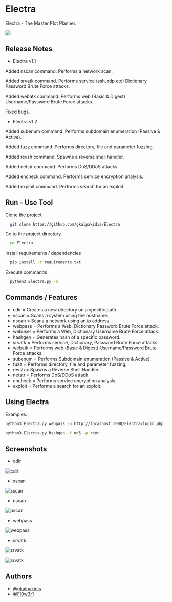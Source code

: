 
# Electra

Electra - The Master Plot Planner.


![](https://raw.githubusercontent.com/gkalpakidis/Electra/refs/heads/main/Misc/electra-logo.png)

## Release Notes

- Electra v1.1

Added nscan command. Performs a network scan.

Added srvatk command. Performs service (ssh, rdp etc) Dictionary Password Brute Force attacks.

Added webatk command. Performs web (Basic & Digest) Username/Password Brute Force attacks.

Fixed bugs.

- Electra v1.2

Added subenum command. Performs subdomain enumeration (Passive & Active).

Added fuzz command. Performs directory, file and parameter fuzzing.

Added revsh command. Spawns a reverse shell handler.

Added netstr command. Performs DoS/DDoS attacks.

Added encheck command. Performs service encryption analysis.

Added exploit command. Performs search for an exploit.

## Run - Use Tool

Clone the project

```bash
  git clone https://github.com/gkalpakidis/Electra
```

Go to the project directory

```bash
  cd Electra
```

Install requirements / dependencies

```bash
  pip install -r requirements.txt
```

Execute commands

```bash
  python3 Electra.py -h
```


## Commands / Features

- cdir = Creates a new directory on a specific path.
- sscan = Scans a system using the hostname.
- nscan = Scans a network using an ip address.
- webpass = Performs a Web, Dictionary Password Brute Force attack.
- webuser = Performs a Web, Dictionary Username Brute Force attack.
- hashgen = Generates hash of a specific password.
- srvatk = Performs service, Dictionary, Password Brute Force attacks.
- webatk = Performs web (Basic & Digest) Username/Password Brute Force attacks.
- subenum = Performs Subdomain enumeration (Passive & Active).
- fuzz = Performs directory, file and parameter fuzzing.
- revsh = Spawns a Reverse Shell Handler.
- netstr = Performs DoS/DDoS attack.
- encheck = Performs service encryption analysis.
- exploit = Performs a search for an exploit.

## Using Electra

Examples:

```bash
python3 Electra.py webpass -u http://localhost:3000/Electra/login.php -U george -w ./passwords.txt
```
```bash
python3 Electra.py hashgen -f md5 -p root
```
## Screenshots

- cdir

![cdir](https://raw.githubusercontent.com/gkalpakidis/Electra/refs/heads/main/Misc/cdir.png)

- sscan

![sscan](https://raw.githubusercontent.com/gkalpakidis/Electra/refs/heads/main/Misc/sscan.png)

- nscan

![nscan](https://raw.githubusercontent.com/gkalpakidis/Electra/refs/heads/main/Misc/nscan.png)

- webpass

![webpass](https://raw.githubusercontent.com/gkalpakidis/Electra/refs/heads/main/Misc/webpass.png)

- srvatk

![srvatk](https://raw.githubusercontent.com/gkalpakidis/Electra/refs/heads/main/Misc/srvatk-1.png)

![srvatk](https://raw.githubusercontent.com/gkalpakidis/Electra/refs/heads/main/Misc/srvatk-2.png)

## Authors

- [@gkalpakidis](https://github.com/gkalpakidis)
- [@Fl0w3r1](https://github.com/Fl0w3r1)
